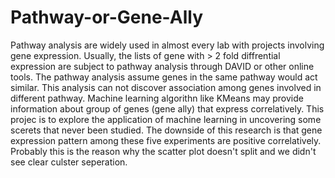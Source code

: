 # Pathway-or-Gene-Ally

Pathway analysis are widely used in almost every lab with projects involving gene expression. Usually, the lists of gene with > 2 fold diffrential expression are subject to pathway analysis through DAVID or other online tools. The pathway analysis assume genes in the same pathway would act similar. This analysis can not discover association among genes involved in different pathway. Machine learning algorithn like KMeans may provide information about group of genes (gene ally) that express correlatively. This projec is to explore the application of machine learning in uncovering some scerets that never been studied. 
The downside of this research is that gene expression pattern among these five experiments are positive correlatively. Probably this is the reason why the scatter plot doesn't split and we didn't see clear culster seperation. 
